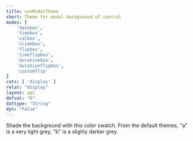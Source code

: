 ```yaml
---
title: useModalTheme
short: Theme for modal background of control
modes: [
	'datebox',
	'timebox',
	'calbox',
	'slidebox',
	'flipbox',
	'timeflipbox',
	'durationbox',
	'durationflipbox',
	'customflip'
]
cats: [ 'display' ]
relat: "display"
layout: api
defval: "b"
dattype: "String"
dyn: "False"
---
```


Shade the background with this color swatch. From the default themes, "a" is a very light grey, "b" is a slighly darker grey.
